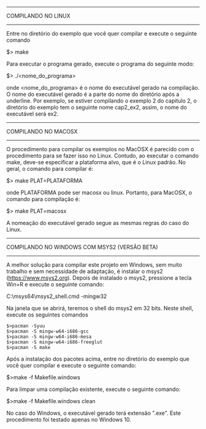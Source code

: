 *******************
COMPILANDO NO LINUX
*******************

Entre no diretório do exemplo que você quer compilar e execute o seguinte comando

$> make

Para executar o programa gerado, execute o programa do seguinte modo:

$> ./<nome_do_programa>

onde <nome_do_programa> é o nome do executável gerado na compilação. O nome do executável gerado é a parte do nome do diretório após a underline. Por exemplo, se estiver compilando o exemplo 2 do capítulo 2, o diretório do exemplo tem o seguinte nome cap2_ex2, assim, o nome do executável será ex2.


*********************
COMPILANDO NO MACOSX
*********************

O procedimento para compilar os exemplos no MacOSX é parecido com o procedimento para se fazer isso no Linux. Contudo, ao executar o comando make, deve-se especificar a plataforma alvo, que é o Linux padrão. No geral, o comando para compilar é:

$> make PLAT=PLATAFORMA

onde PLATAFORMA pode ser macosx ou linux. Portanto, para MacOSX, o comando para compilação é:

$> make PLAT=macosx

A nomeação do executável gerado segue as mesmas regras do caso do Linux.

*********************************************
COMPILANDO NO WINDOWS COM MSYS2 (VERSÃO BETA)
*********************************************
A melhor solução para compilar este projeto em Windows, sem muito trabalho e sem necessidade de adaptação, é instalar o msys2  (https://www.msys2.org). Depois de instalado o msys2, pressione a tecla Win+R e execute o seguinte comando:

C:\msys64\msys2_shell.cmd -mingw32

Na janela que se abrirá, teremos o shell do msys2 em 32 bits. Neste shell, execute os seguintes comandos

```
$>pacman -Syuu
$>pacman -S mingw-w64-i686-gcc
$>pacman -S mingw-w64-i686-mesa
$>pacman -S mingw-w64-i686-freeglut
$>pacman -S make
```

Após a instalação dos pacotes acima, entre no diretório do exemplo que você quer compilar e execute o seguinte comando:

$>make -f Makefile.windows

Para limpar uma compilação existente, execute o seguinte comando:

$>make -f Makefile.windows clean

No caso do Windows, o executável gerado terá extensão ".exe".
Este procedimento foi testado apenas no Windows 10.
